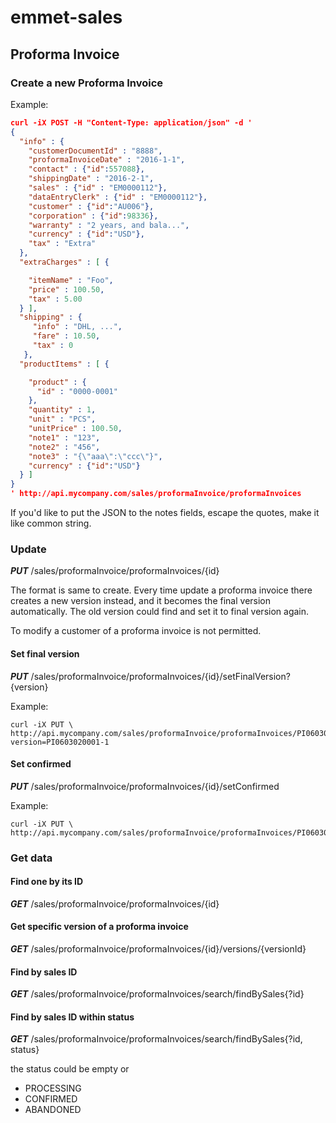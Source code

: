 # emmet-sales
## Proforma Invoice
### Create a new Proforma Invoice
Example:
```json
curl -iX POST -H "Content-Type: application/json" -d '
{
  "info" : {
    "customerDocumentId" : "8888",
    "proformaInvoiceDate" : "2016-1-1",
    "contact" : {"id":557088},
    "shippingDate" : "2016-2-1",
    "sales" : {"id" : "EM0000112"},
    "dataEntryClerk" : {"id" : "EM0000112"},
    "customer" : {"id":"AU006"},
    "corporation" : {"id":98336},
    "warranty" : "2 years, and bala...",
    "currency" : {"id":"USD"},
    "tax" : "Extra"
  },
  "extraCharges" : [ {

    "itemName" : "Foo",
    "price" : 100.50,
    "tax" : 5.00
  } ],
  "shipping" : {
     "info" : "DHL, ...",
     "fare" : 10.50,
     "tax" : 0
   },
  "productItems" : [ {

    "product" : {
      "id" : "0000-0001"
    },
    "quantity" : 1,
    "unit" : "PCS",
    "unitPrice" : 100.50,
    "note1" : "123",
    "note2" : "456",
    "note3" : "{\"aaa\":\"ccc\"}",
    "currency" : {"id":"USD"}
  } ]
}
' http://api.mycompany.com/sales/proformaInvoice/proformaInvoices
```
If you'd like to put the JSON to the notes fields, escape the quotes, make it like common string.
### Update
***PUT*** /sales/proformaInvoice/proformaInvoices/{id}

The format is same to create. Every time update a proforma invoice there creates a new version instead, and it becomes the final version automatically. The old version could find and set it to final version again.

To modify a customer of a proforma invoice is not permitted.

#### Set final version
***PUT*** /sales/proformaInvoice/proformaInvoices/{id}/setFinalVersion?{version}

Example:
```
curl -iX PUT \
http://api.mycompany.com/sales/proformaInvoice/proformaInvoices/PI0603020001/setFinalVersion?version=PI0603020001-1
```
#### Set confirmed

***PUT*** /sales/proformaInvoice/proformaInvoices/{id}/setConfirmed

Example:
```
curl -iX PUT \
http://api.mycompany.com/sales/proformaInvoice/proformaInvoices/PI0603020001/setConfirmed
```

### Get data
#### Find one by its ID
***GET*** /sales/proformaInvoice/proformaInvoices/{id}

#### Get specific version of a proforma invoice
***GET*** /sales/proformaInvoice/proformaInvoices/{id}/versions/{versionId}


#### Find by sales ID

***GET*** /sales/proformaInvoice/proformaInvoices/search/findBySales{?id}

#### Find by sales ID within status
***GET*** /sales/proformaInvoice/proformaInvoices/search/findBySales{?id, status}

the status could be empty or
* PROCESSING
* CONFIRMED
* ABANDONED
